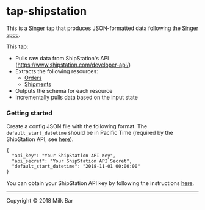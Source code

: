 # tap-shipstation

This is a [Singer](https://singer.io) tap that produces JSON-formatted data
following the [Singer
spec](https://github.com/singer-io/getting-started/blob/master/docs/SPEC.md).

This tap:

- Pulls raw data from ShipStation's API (https://www.shipstation.com/developer-api/)
- Extracts the following resources:
  - [Orders](https://www.shipstation.com/developer-api/#/reference/model-order)
  - [Shipments](https://www.shipstation.com/developer-api/#/reference/shipments/list-shipments/list-shipments-w/o-parameters)
- Outputs the schema for each resource
- Incrementally pulls data based on the input state

### Getting started

Create a config JSON file with the following format. The `default_start_datetime` should be in Pacific Time (required by the ShipStation API, see [here](https://www.shipstation.com/developer-api/#/introduction/shipstation-api-requirements/datetime-format-and-time-zone)).

```
{
  "api_key": "Your ShipStation API Key",
  "api_secret": "Your ShipStation API Secret",
  "default_start_datetime": "2018-11-01 00:00:00"
}
```

You can obtain your ShipStation API key by following the instructions [here](https://help.shipstation.com/hc/en-us/articles/206638917-How-can-I-get-access-to-ShipStation-s-API-).

---

Copyright &copy; 2018 Milk Bar

